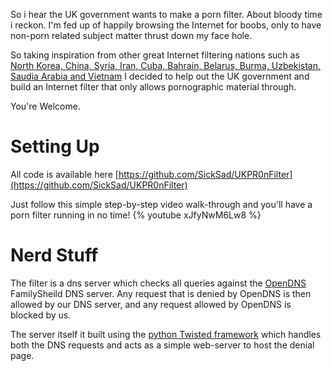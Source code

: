 
So i hear the UK government wants to make a porn filter. About bloody time i reckon. I'm fed up of happily browsing the Internet for boobs, only to have non-porn related subject matter thrust down my face hole.

So taking inspiration from other great Internet filtering nations such as [North Korea, China, Syria, Iran, Cuba, Bahrain, Belarus, Burma, Uzbekistan, Saudia Arabia and Vietnam](http://en.wikipedia.org/wiki/Internet_censorship_by_country) I decided to help out the UK government and build an Internet filter that only allows pornographic material through. 

You're Welcome.


Setting Up
==========
All code is available here [https://github.com/SickSad/UKPR0nFilter](https://github.com/SickSad/UKPR0nFilter)

Just follow this simple step-by-step video walk-through and you'll have a porn filter running in no time!
{% youtube xJfyNwM6Lw8 %}

Nerd Stuff
==========

The filter is a dns server which checks all queries against the [OpenDNS](http://www.opendns.com/home-solutions/parental-controls/) FamilySheild DNS server. Any request that is denied by OpenDNS is then allowed by our DNS server, and any request allowed by OpenDNS is blocked by us.

The server itself it built using the [python Twisted framework](http://twistedmatrix.com/) which handles both the DNS requests and acts as a simple web-server to host the denial page.